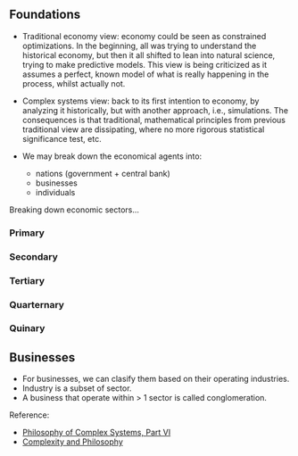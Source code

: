 ## Foundations
* Traditional economy view: economy could be seen as constrained optimizations. In the beginning, all was trying to understand the historical economy, but then it all shifted
  to lean into natural science, trying to make predictive models. This view is being criticized as it assumes a perfect, known model of what is really happening in the process,
  whilst actually not. 

* Complex systems view: back to its first intention to economy, by analyzing it historically, but with another approach, i.e., simulations. The consequences is that traditional,
  mathematical principles from previous traditional view are dissipating, where no more rigorous statistical significance test, etc.

* We may break down the economical agents into:
  * nations (government + central bank)
  * businesses
  * individuals 

Breaking down economic sectors... 
### Primary


### Secondary


### Tertiary


### Quarternary


### Quinary

## Businesses
* For businesses, we can clasify them based on their operating industries. 
* Industry is a subset of sector.
* A business that operate within > 1 sector is called conglomeration.

Reference:
- [Philosophy of Complex Systems, Part VI](https://circulosemiotico.wordpress.com/wp-content/uploads/2015/05/philosophy_of_complex_systems.pdf)
- [Complexity and Philosophy ](https://arxiv.org/pdf/cs/0604072)


